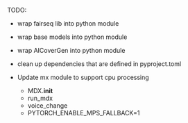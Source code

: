 TODO:
- wrap fairseq lib into python module
- wrap base models into python module
- wrap AICoverGen into python module
- clean up dependencies that are defined in pyproject.toml

- Update mx module to support cpu processing
    - MDX.__init__
    - run_mdx
    - voice_change
    - PYTORCH_ENABLE_MPS_FALLBACK=1 